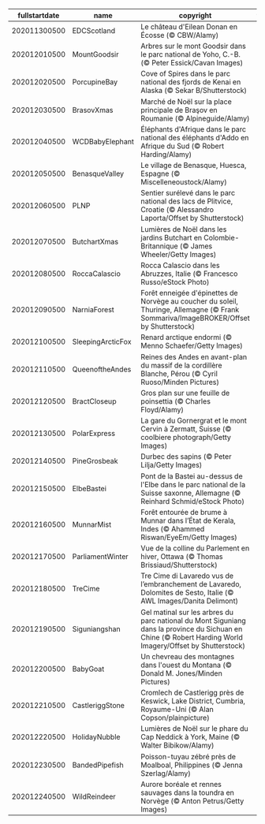 |fullstartdate|name|copyright|title|image|
|--|--|--|--|--|
202011300500|EDCScotland|Le château d'Eilean Donan en Écosse (© CBW/Alamy)||![](/fr-CA/2020/12/202011300500EDCScotland.jpg)|
202012010500|MountGoodsir|Arbres sur le mont Goodsir dans le parc national de Yoho, C.-B. (© Peter Essick/Cavan Images)||![](/fr-CA/2020/12/202012010500MountGoodsir.jpg)|
202012020500|PorcupineBay|Cove of Spires dans le parc national des fjords de Kenai en Alaska (© Sekar B/Shutterstock)||![](/fr-CA/2020/12/202012020500PorcupineBay.jpg)|
202012030500|BrasovXmas|Marché de Noël sur la place principale de Braşov en Roumanie (© Alpineguide/Alamy)||![](/fr-CA/2020/12/202012030500BrasovXmas.jpg)|
202012040500|WCDBabyElephant|Éléphants d'Afrique dans le parc national des éléphants d'Addo en Afrique du Sud (© Robert Harding/Alamy)||![](/fr-CA/2020/12/202012040500WCDBabyElephant.jpg)|
202012050500|BenasqueValley|Le village de Benasque, Huesca, Espagne (© Miscelleneoustock/Alamy)||![](/fr-CA/2020/12/202012050500BenasqueValley.jpg)|
202012060500|PLNP|Sentier surélevé dans le parc national des lacs de Plitvice, Croatie (© Alessandro Laporta/Offset by Shutterstock)||![](/fr-CA/2020/12/202012060500PLNP.jpg)|
202012070500|ButchartXmas|Lumières de Noël dans les jardins Butchart en Colombie-Britannique (© James Wheeler/Getty Images)||![](/fr-CA/2020/12/202012070500ButchartXmas.jpg)|
202012080500|RoccaCalascio|Rocca Calascio dans les Abruzzes, Italie (© Francesco Russo/eStock Photo)||![](/fr-CA/2020/12/202012080500RoccaCalascio.jpg)|
202012090500|NarniaForest|Forêt enneigée d'épinettes de Norvège au coucher du soleil, Thuringe, Allemagne (© Frank Sommariva/ImageBROKER/Offset by Shutterstock)||![](/fr-CA/2020/12/202012090500NarniaForest.jpg)|
202012100500|SleepingArcticFox|Renard arctique endormi (© Menno Schaefer/Getty Images)||![](/fr-CA/2020/12/202012100500SleepingArcticFox.jpg)|
202012110500|QueenoftheAndes|Reines des Andes en avant-plan du massif de la cordillère Blanche, Pérou (© Cyril Ruoso/Minden Pictures)||![](/fr-CA/2020/12/202012110500QueenoftheAndes.jpg)|
202012120500|BractCloseup|Gros plan sur une feuille de poinsettia (© Charles Floyd/Alamy)||![](/fr-CA/2020/12/202012120500BractCloseup.jpg)|
202012130500|PolarExpress|La gare du Gornergrat et le mont Cervin à Zermatt, Suisse (© coolbiere photograph/Getty Images)||![](/fr-CA/2020/12/202012130500PolarExpress.jpg)|
202012140500|PineGrosbeak|Durbec des sapins (© Peter Lilja/Getty Images)||![](/fr-CA/2020/12/202012140500PineGrosbeak.jpg)|
202012150500|ElbeBastei|Pont de la Bastei au-dessus de l'Elbe dans le parc national de la Suisse saxonne, Allemagne (© Reinhard Schmid/eStock Photo)||![](/fr-CA/2020/12/202012150500ElbeBastei.jpg)|
202012160500|MunnarMist|Forêt entourée de brume à Munnar dans l’État de Kerala, Indes (© Ahammed Riswan/EyeEm/Getty Images)||![](/fr-CA/2020/12/202012160500MunnarMist.jpg)|
202012170500|ParliamentWinter|Vue de la colline du Parlement en hiver, Ottawa (© Thomas Brissiaud/Shutterstock)||![](/fr-CA/2020/12/202012170500ParliamentWinter.jpg)|
202012180500|TreCime|Tre Cime di Lavaredo vus de l’embranchement de Lavaredo, Dolomites de Sesto, Italie (© AWL Images/Danita Delimont)||![](/fr-CA/2020/12/202012180500TreCime.jpg)|
202012190500|Siguniangshan|Gel matinal sur les arbres du parc national du Mont Siguniang dans la province du Sichuan en Chine (© Robert Harding World Imagery/Offset by Shutterstock)||![](/fr-CA/2020/12/202012190500Siguniangshan.jpg)|
202012200500|BabyGoat|Un chevreau des montagnes dans l'ouest du Montana (© Donald M. Jones/Minden Pictures)||![](/fr-CA/2020/12/202012200500BabyGoat.jpg)|
202012210500|CastleriggStone|Cromlech de Castlerigg près de Keswick, Lake District, Cumbria, Royaume-Uni (© Alan Copson/plainpicture)||![](/fr-CA/2020/12/202012210500CastleriggStone.jpg)|
202012220500|HolidayNubble|Lumières de Noël sur le phare du Cap Neddick à York, Maine (© Walter Bibikow/Alamy)||![](/fr-CA/2020/12/202012220500HolidayNubble.jpg)|
202012230500|BandedPipefish|Poisson-tuyau zébré près de Moalboal, Philippines (© Jenna Szerlag/Alamy)||![](/fr-CA/2020/12/202012230500BandedPipefish.jpg)|
202012240500|WildReindeer|Aurore boréale et rennes sauvages dans la toundra en Norvège (© Anton Petrus/Getty Images)||![](/fr-CA/2020/12/202012240500WildReindeer.jpg)|
